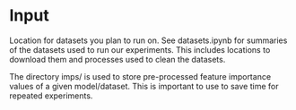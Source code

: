 # Input

Location for datasets you plan to run on. See datasets.ipynb for summaries of the datasets used to run our experiments.
This includes locations to download them and processes used to clean the datasets.

The directory imps/ is used to store pre-processed feature importance values of a given model/dataset. This is important
to use to save time for repeated experiments.
